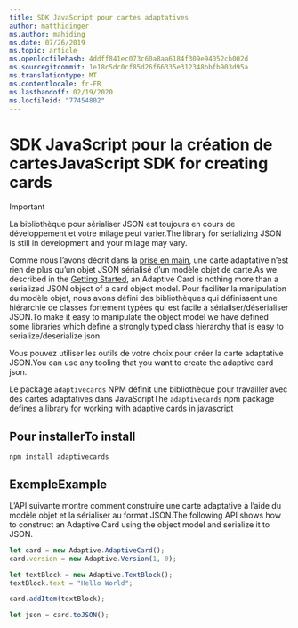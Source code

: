 ```yaml
---
title: SDK JavaScript pour cartes adaptatives
author: matthidinger
ms.author: mahiding
ms.date: 07/26/2019
ms.topic: article
ms.openlocfilehash: 4ddff841ec073c60a8aa6184f309e94052cb002d
ms.sourcegitcommit: 1e18c5dc0cf85d26f66335e312348bbfb903d95a
ms.translationtype: MT
ms.contentlocale: fr-FR
ms.lasthandoff: 02/19/2020
ms.locfileid: "77454802"
---
```

# <a name="javascript-sdk-for-creating-cards"></a><span data-ttu-id="19b54-102">SDK JavaScript pour la création de cartes</span><span class="sxs-lookup"><span data-stu-id="19b54-102">JavaScript SDK for creating cards</span></span>

> [!IMPORTANT]
> <span data-ttu-id="19b54-103">La bibliothèque pour sérialiser JSON est toujours en cours de développement et votre milage peut varier.</span><span class="sxs-lookup"><span data-stu-id="19b54-103">The library for serializing JSON is still in development and your milage may vary.</span></span>

<span data-ttu-id="19b54-104">Comme nous l’avons décrit dans la [prise en main](../../authoring-cards/getting-started.md), une carte adaptative n’est rien de plus qu’un objet JSON sérialisé d’un modèle objet de carte.</span><span class="sxs-lookup"><span data-stu-id="19b54-104">As we described in the [Getting Started](../../authoring-cards/getting-started.md), an Adaptive Card is nothing more than a serialized JSON object of a card object model.</span></span>  <span data-ttu-id="19b54-105">Pour faciliter la manipulation du modèle objet, nous avons défini des bibliothèques qui définissent une hiérarchie de classes fortement typées qui est facile à sérialiser/désérialiser JSON.</span><span class="sxs-lookup"><span data-stu-id="19b54-105">To make it easy to manipulate the object model we have defined some libraries which define a strongly typed class hierarchy that is easy to serialize/deserialize json.</span></span>

<span data-ttu-id="19b54-106">Vous pouvez utiliser les outils de votre choix pour créer la carte adaptative JSON.</span><span class="sxs-lookup"><span data-stu-id="19b54-106">You can use any tooling that you want to create the adaptive card json.</span></span>

<span data-ttu-id="19b54-107">Le package `adaptivecards` NPM définit une bibliothèque pour travailler avec des cartes adaptatives dans JavaScript</span><span class="sxs-lookup"><span data-stu-id="19b54-107">The `adaptivecards` npm package defines a library for working with adaptive cards in javascript</span></span>

## <a name="to-install"></a><span data-ttu-id="19b54-108">Pour installer</span><span class="sxs-lookup"><span data-stu-id="19b54-108">To install</span></span>
```console
npm install adaptivecards
```

## <a name="example"></a><span data-ttu-id="19b54-109">Exemple</span><span class="sxs-lookup"><span data-stu-id="19b54-109">Example</span></span>

<span data-ttu-id="19b54-110">L’API suivante montre comment construire une carte adaptative à l’aide du modèle objet et la sérialiser au format JSON.</span><span class="sxs-lookup"><span data-stu-id="19b54-110">The following API shows how to construct an Adaptive Card using the object model and serialize it to JSON.</span></span>

```typescript
let card = new Adaptive.AdaptiveCard();
card.version = new Adaptive.Version(1, 0);

let textBlock = new Adaptive.TextBlock();
textBlock.text = "Hello World";

card.addItem(textBlock);

let json = card.toJSON();
```
